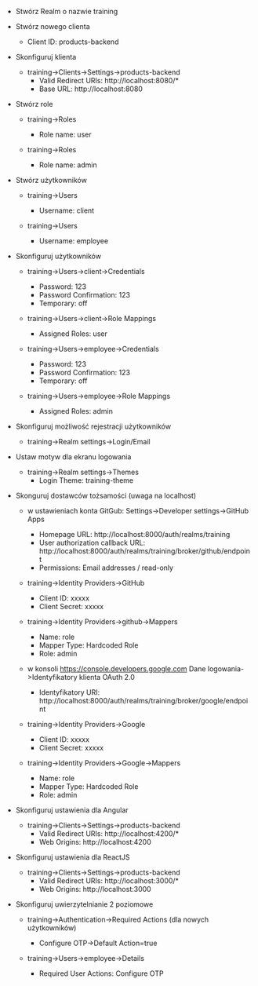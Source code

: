 - Stwórz Realm o nazwie training

- Stwórz nowego clienta
    - Client ID: products-backend
    
- Skonfiguruj klienta
    - training->Clients->Settings->products-backend
        - Valid Redirect URIs: http://localhost:8080/*
        - Base URL: http://localhost:8080
        
- Stwórz role
    - training->Roles
        - Role name: user
        
    - training->Roles
        - Role name: admin
        
- Stwórz użytkowników
    - training->Users
        - Username: client
        
    - training->Users
        - Username: employee  
          
- Skonfiguruj użytkowników
    - training->Users->client->Credentials
        - Password: 123
        - Password Confirmation: 123
        - Temporary: off    
 
    - training->Users->client->Role Mappings
        - Assigned Roles: user   
        
    - training->Users->employee->Credentials
        - Password: 123
        - Password Confirmation: 123
        - Temporary: off   
         
    - training->Users->employee->Role Mappings
        - Assigned Roles: admin       
      
- Skonfiguruj możliwość rejestracji użytkowników
    - training->Realm settings->Login/Email
    
- Ustaw motyw dla ekranu logowania
    - training->Realm settings->Themes
        - Login Theme: training-theme
            
- Skonguruj dostawców tożsamości (uwaga na localhost)
    - w ustawieniach konta GitGub: Settings->Developer settings->GitHub Apps
        - Homepage URL: http://localhost:8000/auth/realms/training
        - User authorization callback URL: http://localhost:8000/auth/realms/training/broker/github/endpoint
        - Permissions: Email addresses / read-only
        
    - training->Identity Providers->GitHub
        - Client ID: xxxxx
        - Client Secret: xxxxx
    
    - training->Identity Providers->github->Mappers
        - Name: role
        - Mapper Type: Hardcoded Role
        - Role: admin
       
    - w konsoli https://console.developers.google.com Dane logowania->Identyfikatory klienta OAuth 2.0
        - Identyfikatory URI: http://localhost:8000/auth/realms/training/broker/google/endpoint
       
    - training->Identity Providers->Google
        - Client ID: xxxxx
        - Client Secret: xxxxx
    
    - training->Identity Providers->Google->Mappers
        - Name: role
        - Mapper Type: Hardcoded Role
        - Role: admin
        
- Skonfiguruj ustawienia dla Angular
    - training->Clients->Settings->products-backend
        - Valid Redirect URIs: http://localhost:4200/*
        - Web Origins: http://localhost:4200

- Skonfiguruj ustawienia dla ReactJS
    - training->Clients->Settings->products-backend
        - Valid Redirect URIs: http://localhost:3000/*
        - Web Origins: http://localhost:3000

- Skonfiguruj uwierzytelnianie 2 poziomowe
    - training->Authentication->Required Actions (dla nowych użytkowników) 
        - Configure OTP->Default Action=true  
               
    - training->Users->employee->Details
        - Required User Actions: Configure OTP 